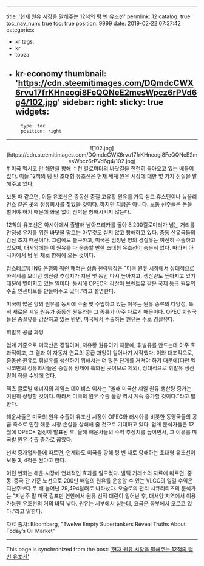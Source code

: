
---
title: '현재 원유 시장을 말해주는 12척의 텅 빈 유조선'
permlink: 12
catalog: true
toc_nav_num: true
toc: true
position: 9999
date: 2019-02-22 07:37:42
categories:
- kr
tags:
- kr
- tooza
- kr-economy
thumbnail: 'https://cdn.steemitimages.com/DQmdcCWX6rvu17frKHneogi8FeQQNeE2mesWpcz6rPVd6g4/102.jpg'
sidebar:
    right:
        sticky: true
widgets:
    -
        type: toc
        position: right
---


<center>
![102.jpg](https://cdn.steemitimages.com/DQmdcCWX6rvu17frKHneogi8FeQQNeE2mesWpcz6rPVd6g4/102.jpg)
</center>
#
미국 멕시코 만 해안을 향해 수천 킬로미터의 바닷길을 천천히 돌아오고 있는 배들이 있다. 이들 12척의 텅 빈 초대형 유조선은 현재 세계 원유 시장에 대한 몇 가지 진실을 말해주고 있다. 

​보통 때 같으면, 이들 유조선은 중동산 중질 고유황 원유를 가득 싣고 휴스턴이나 뉴올리언스 같은 곳의 정유회사를 찾았을 것이다. 하지만 지금은 아니다. 보통 선주들은 돈을 벌어야 하기 때문에 화물 없이 선박을 항해시키지 않는다. 

​12척의 유조선은 아시아에서 출발해 남아프리카를 돌아 8,200킬로미터가 넘는 거리를 안정성 유지를 위한 바닷물 말고는 아무것도 싣지 않고 항해하고 있다. 중동 산유국들의 감산 조치 때문이다. 그럼에도 불구하고, 미국은 엄청난 양의 경질유는 여전히 수출하고 있으며, 대서양에는 이 원유를 다 운송할 만한 초대형 유조선이 충분히 없다. 따라서 아시아에서 텅 빈 채로 항해에 오는 것이다. 

암스테르담 ING 은행의 워런 패터슨 상품 전략팀장은 "미국 원유 시장에서 상대적으로 하락세를 보이던 생산량 추정치가 지난 몇 동안 다시 높아지고, 생산량도 높아지고 있기 때문에 빚어지고 있는 일이다. 동시에 OPEC의 감산이 브렌트유 같은 국제 등급 원유의 수출 인센티브를 만들어주고 있다."라고 설명한다.

​미국이 많은 양의 원유를 동시에 수출 및 수입하고 있는 이유는 원유 종류의 다양성, 특히 새로운 셰일 원유가 중동산 원유와는 그 종류가 아주 다르기 때문이다. OPEC 회원국들은 중질유를 감산하고 있는 반면, 미국에서 수출하는 원유는 주로 경질유다.

​휘발유 공급 과잉

​업계 기준으로 미국산은 경질이며, 저유황 원유이기 때문에, 휘발유를 만드는데 아주 효과적이고, 그 결과 이 자동차 연료의 공급 과잉이 일어나기 시작했다. 이와 대조적으로, 중동산 원유로 휘발유를 생산하기 위해서는 더 많은 단계를 거쳐야 하기 때문에(다만 멕시코만의 정유회사들은 중질유 정제에 특화된 곳이므로 제외), 상대적으로 휘발유 생산량이 적을 수밖에 없다. 

​팩츠 글로벌 에너지의 제임스 데이비스 이사는 "올해 미국산 셰일 원유 생산량 증가는 여전히 상당할 것이다. 따라서 미국의 원유 수출 물량 역시 계속 증가할 것이다."라고 말한다. 

​해운사들은 미국의 원유 수출이 유조선 시장이 OPEC와 러시아를 비롯한 동맹국들의 공급 축소로 인한 해운 시장 손실을 상쇄해 줄 것으로 기대하고 있다. 업계 분석가들은 12월에 OPEC+ 협정이 발표된 후, 올해 해운사들의 수익 추정치를 높이면서, 그 이유를 미국발 원유 수출 증가로 꼽았다.

​선박 중개업자들에 따르면, 언제라도 미국을 향해 텅 빈 채로 항해하는 초대형 유조선이 보통 3, 4척은 된다고 한다. 

​이런 변화는 해운 시장에 연쇄적인 효과를 일으켰다. 발틱 거래소의 자료에 따르면, 중동-중국 간 기준 노선으로 200만 배럴의 원유를 운송할 수 있는 VLCC의 일일 수익은 지난주보다 두 배 늘어난 29,494달러로 나타났다.
​
오슬로의 펀리 시큐리티즈의 분석가는 "지난주 말 미국 걸프만 연안에서 원유 선적 대란이 일어난 후, 대서양 지역에서 이용 가능한 유조선의 거의 바닥 낮다. 원유는 서부에서 싣는데, 요금은 동부에서 오르고 있다."라고 말한다. 

​자료 출처: Bloomberg, "Twelve Empty Supertankers Reveal Truths About Today’s Oil Market"

- - -

This page is synchronized from the post: ['현재 원유 시장을 말해주는 12척의 텅 빈 유조선'](https://steemit.com/@pius.pius/12)
